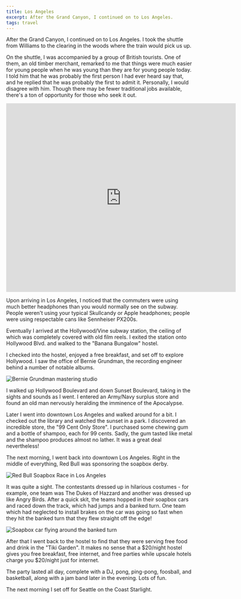 ```yaml
---
title: Los Angeles
excerpt: After the Grand Canyon, I continued on to Los Angeles.
tags: travel
---
```


After the Grand Canyon, I continued on to Los Angeles. I took the
shuttle from Williams to the clearing in the woods where the train would
pick us up. 

On the shuttle, I was accompanied by a group of British tourists. One
of them, an old timber merchant, remarked to me that things were much 
easier for young people when he was young than they are for young people today. I told
him that he was probably the first person I had ever heard say that, and
he replied that he was probably the first to admit it. Personally, I
would disagree with him. Though there may be fewer traditional jobs available,
there's a ton of opportunity for those who seek it out.

<iframe width="620" height="509" src="http://www.youtube.com/embed/qsnUu71Viyo" frameborder="0" allowfullscreen></iframe>

Upon arriving in Los Angeles, I noticed that the commuters
were using much better headphones than you would normally see on the subway.
People weren't using your typical Skullcandy or Apple headphones; people were using 
respectable cans like Sennheiser PX200s.

Eventually I arrived at the Hollywood/Vine subway station, the ceiling of which was
completely covered with old film reels. I exited the station onto
Hollywood Blvd. and walked to the "Banana Bungalow" hostel.

I checked into the hostel, enjoyed a free breakfast, and set off to
explore Hollywood. I saw the office of Bernie Grundman, the recording
engineer behind a number of notable albums. 

![Bernie Grundman mastering studio](https://lh5.googleusercontent.com/-6YaS_q5lG-A/TgN0T9gSa6I/AAAAAAAAXZ4/JvvoHlDvM34/s1000/IMG_2522.JPG)

I walked up Hollywood
Boulevard and down Sunset Boulevard, taking in the sights and sounds as I went.
I entered an Army/Navy surplus store and found an old man
nervously heralding the imminence of the Apocalypse.

Later I went into downtown Los Angeles and walked around for a bit. I
checked out the library and watched the sunset in a park. I discovered
an incredible store, the "99 Cent Only Store". I purchased some chewing
gum and a bottle of shampoo, each for 99 cents. Sadly, the gum tasted
like metal and the shampoo produces almost no lather. It was a great
deal nevertheless!

The next morning, I went back into downtown Los Angeles.
Right in the middle of everything, Red Bull was sponsoring the soapbox derby.

![Red Bull Soapbox Race in Los Angeles](https://lh3.googleusercontent.com/-SmL2yCzGIhw/TgN0YbV6IiI/AAAAAAAAXaA/OJKNVsJyZr8/s1000/IMG_2523.JPG)

It was quite a sight. The contestants dressed up in hilarious
costumes - for example, one team was The Dukes of Hazzard and another
was dressed up like Angry Birds. After a quick skit, the teams hopped in their soapbox cars
and raced down the track, which had jumps and a banked turn. One team which had
neglected to install brakes on the car was going so fast when they hit
the banked turn that they flew straight off the edge! 

![Soapbox car flying around the banked turn](https://lh5.googleusercontent.com/-k4Df10U4cV0/TgN0gxWa_pI/AAAAAAAAXaU/mwYQhmzo_ew/s1000/IMG_2525.JPG)

After that I went back to the hostel to find that they were serving free food and
drink in the "Tiki Garden". It makes no sense that a $20/night hostel 
gives you free breakfast, free internet, and free parties
while upscale hotels charge you $20/night just for internet. 

The party lasted all day, complete with a DJ, pong, ping-pong, foosball,
and basketball, along with a jam band later in the evening. Lots of fun.

The next morning I set off for Seattle on the Coast Starlight.
